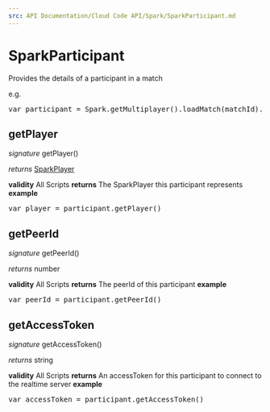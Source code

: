 ```yaml
---
src: API Documentation/Cloud Code API/Spark/SparkParticipant.md
---
```


# SparkParticipant

Provides the details of a participant in a match

e.g.

<pre rel="highlighter" code-brush="js" contenteditable="false">var participant = Spark.getMultiplayer().loadMatch(matchId).getParticipants[0];</pre>


## getPlayer
_signature_ getPlayer()</p>
_returns_ [SparkPlayer](../Spark/SparkPlayer.md)</p>
<b>validity</b> All Scripts
<b>returns</b>
The SparkPlayer this participant represents
<b>example</b>
<pre rel="highlighter" code-brush="js" contenteditable="false">var player = participant.getPlayer()</pre>

## getPeerId
_signature_ getPeerId()</p>
_returns_ number</p>
<b>validity</b> All Scripts
<b>returns</b>
The peerId of this participant
<b>example</b>
<pre rel="highlighter" code-brush="js" contenteditable="false">var peerId = participant.getPeerId()</pre>

## getAccessToken
_signature_ getAccessToken()</p>
_returns_ string</p>
<b>validity</b> All Scripts
<b>returns</b>
An accessToken for this participant to connect to the realtime server
<b>example</b>
<pre rel="highlighter" code-brush="js" contenteditable="false">var accessToken = participant.getAccessToken()</pre>

